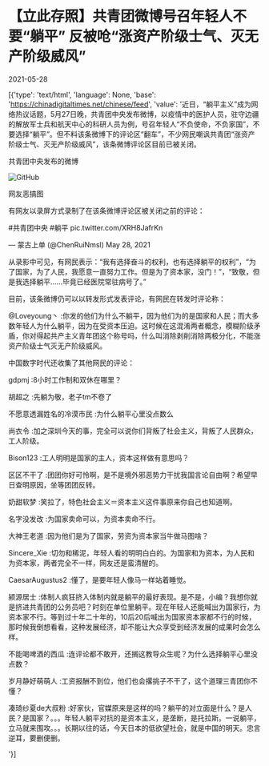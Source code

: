 # 【立此存照】共青团微博号召年轻人不要“躺平” 反被呛“涨资产阶级士气、灭无产阶级威风”

2021-05-28

[{'type': 'text/html', 'language': None, 'base': 'https://chinadigitaltimes.net/chinese/feed', 'value': '近日，“躺平主义”成为网络热议话题，5月27日晚，共青团中央发布微博，以疫情中的医护人员，驻守边疆的解放军士兵和航天中心的科研人员为例，号召年轻人“不负使命，不负家国”，不要选择“躺平”。但不料该条微博下的评论区“翻车”，不少网民嘲讽共青团“涨资产阶级士气、灭无产阶级威风”，该条微博评论区目前已被关闭。

共青团中央发布的微博

![GitHub](https://chinadigitaltimes.net/chinese/files/2021/05/image-1622212682775.png) 

网友恶搞图  



有网友以录屏方式录制了在该条微博评论区被关闭之前的评论：



#共青团中央 #躺平 pic.twitter.com/XRH8JafrKn

&mdash; 蒙古上单 (@ChenRuiNmsl) May 28, 2021



从录影中可见，有网民表示：“我有选择奋斗的权利，也有选择躺平的权利”，“为了国家，为了人民，我愿意一直努力工作。但是为了资本家，没门！”，“致敬，但是我选择躺平……毕竟已经医院常驻病号了。”

目前，该条微博仍可以以转发形式发表评论，有网民在转发时评论称：



@Loveyoung丶 :你发的他们为什么不躺平，因为他们为的是国家和人民；而大多数年轻人为什么躺平，因为在受资本压迫。这时候在这混淆两者概念，模糊阶级矛盾，你对得起共产主义青年团这个称号吗，什么叫消除剥削消除两极分化，不能涨资产阶级士气灭无产阶级威风。



中国数字时代还收集了其他网民的评论：



gdpmj :8小时工作制和双休在哪里？

胡超之 :先躺为敬，老子tm不卷了

不愿意透漏姓名的冷漠市民 :为什么躺平心里没点数么

尚衣令 :加之深圳今天的事，完全可以说你们背叛了社会主义，背叛了人民群众，工人阶级。

Bison123 :工人明明是国家的主人，资本这样做有意思吗？

区区不干了 :团团你好可怜啊，是不是境外邪恶势力干扰我国言论自由啊？希望早日查明原因，坐等团团反转。

奶甜软梦 :笑拉了，特色社会主义＝资本主义这件事原来你自己也知道啊。

名字没发改 :为国家卖命可以，为资本卖命不行。

大神王老道 :因为他们是为了国家，劳资为资本家当牛做马图啥？

Sincere_Xie :切勿和稀泥，年轻人看的明明白白的。为国家和为资本，为人民和为资本家，两者完全不一样，网友还是蛮清醒的。

CaesarAugustus2 :懂了，是要年轻人像马一样站着睡觉。

颍源居士 :体制人疯狂挤入体制内就是躺平的最好表现。是不是，小编？我想你就是挤进共青团的公务员吧？时刻在单位里躺平。现在年轻人还能喊出为国家行，为资本家不行。等到过十年二十年的，10后20后喊出为国家资本家都不行的时候，那时候我倒想看看，这种发展经济，却不能让大众享受到经济发展的成果时会怎么样。

不能喝啤酒的西瓜 :连评论都不敢开，还搁这教导众生呢？为什么选择躺平心里没点数？

岁月静好萌萌人 :工资报酬不到位，他们也会撂挑子不干了，这个道理三青团你不懂？

凑琦纱夏de大叔粉 :好家伙，官媒原来是这样的吗？躺平的对立面是什么？是人民？是国家？。。。年轻人躺平对抗的是资本主义，是垄断，是托拉斯。一说躺平，立马就来围攻。。。长期以往的话，今天日本的低欲望社会，就是中国的明天。忠言逆耳，要删便删。

'}]